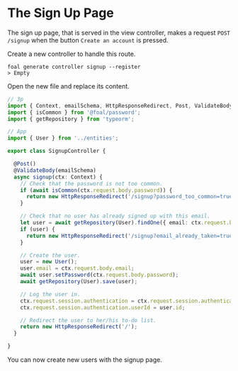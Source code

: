 # The Sign Up Page

The sign up page, that is served in the view controller, makes a request `POST /signup` when the button `Create an account` is pressed.

Create a new controller to handle this route.

```
foal generate controller signup --register
> Empty
```

Open the new file and replace its content.

```typescript
// 3p
import { Context, emailSchema, HttpResponseRedirect, Post, ValidateBody } from '@foal/core';
import { isCommon } from '@foal/password';
import { getRepository } from 'typeorm';

// App
import { User } from '../entities';

export class SignupController {

  @Post()
  @ValidateBody(emailSchema)
  async signup(ctx: Context) {
    // Check that the password is not too common.
    if (await isCommon(ctx.request.body.password)) {
      return new HttpResponseRedirect('/signup?password_too_common=true');
    }

    // Check that no user has already signed up with this email.
    let user = await getRepository(User).findOne({ email: ctx.request.body.email });
    if (user) {
      return new HttpResponseRedirect('/signup?email_already_taken=true');
    }

    // Create the user.
    user = new User();
    user.email = ctx.request.body.email;
    await user.setPassword(ctx.request.body.password);
    await getRepository(User).save(user);

    // Log the user in.
    ctx.request.session.authentication = ctx.request.session.authentication || {};
    ctx.request.session.authentication.userId = user.id;

    // Redirect the user to her/his to-do list.
    return new HttpResponseRedirect('/');
  }

}

```

You can now create new users with the signup page.